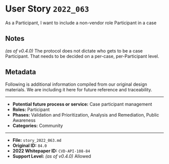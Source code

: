 
# User Story `2022_063` #

<!-- story-start -->As a Participant, I want to include a non-vendor role Participant in a case<!-- story-end -->

## Notes ##

*(as of v0.4.0)*
The protocol does not dictate who gets to be a case Participant. That needs to be decided on a per-case, per-Participant level.

## Metadata ##

Following is additional information compiled from our original design materials.
We are including it here for future reference and traceability.

---

- **Potential future process or service:** Case participant management
- **Roles:** Participant
- **Phases:** Validation and Prioritization, Analysis and Remediation, Public Awareness
- **Categories:** Community

---

- **File:** `story_2022_063.md`
- **Original ID:** `84.0`
- **2022 Whitepaper ID:** `CVD-API-108-84`
- **Support Level:** *(as of v0.4.0)* Allowed
